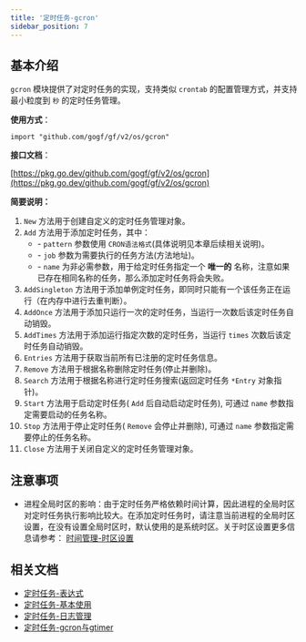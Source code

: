 ```yaml
---
title: '定时任务-gcron'
sidebar_position: 7
---
```


## 基本介绍

`gcron` 模块提供了对定时任务的实现，支持类似 `crontab` 的配置管理方式，并支持最小粒度到 `秒` 的定时任务管理。

**使用方式**：

```
import "github.com/gogf/gf/v2/os/gcron"
```

**接口文档**：

[https://pkg.go.dev/github.com/gogf/gf/v2/os/gcron](https://pkg.go.dev/github.com/gogf/gf/v2/os/gcron)

**简要说明：**

01. `New` 方法用于创建自定义的定时任务管理对象。
02. `Add` 方法用于添加定时任务，其中：
    - \- `pattern` 参数使用 `CRON语法格式`(具体说明见本章后续相关说明)。
    - \- `job` 参数为需要执行的任务方法(方法地址)。
    - \- `name` 为非必需参数，用于给定时任务指定一个 **唯一的** 名称，注意如果已存在相同名称的任务，那么添加定时任务将会失败。
03. `AddSingleton` 方法用于添加单例定时任务，即同时只能有一个该任务正在运行（在内存中进行去重判断）。
04. `AddOnce` 方法用于添加只运行一次的定时任务，当运行一次数后该定时任务自动销毁。
05. `AddTimes` 方法用于添加运行指定次数的定时任务，当运行 `times` 次数后该定时任务自动销毁。
06. `Entries` 方法用于获取当前所有已注册的定时任务信息。
07. `Remove` 方法用于根据名称删除定时任务(停止并删除)。
08. `Search` 方法用于根据名称进行定时任务搜索(返回定时任务 `*Entry` 对象指针)。
09. `Start` 方法用于启动定时任务( `Add` 后自动启动定时任务), 可通过 `name` 参数指定需要启动的任务名称。
10. `Stop` 方法用于停止定时任务( `Remove` 会停止并删除), 可通过 `name` 参数指定需要停止的任务名称。
11. `Close` 方法用于关闭自定义的定时任务管理对象。

## 注意事项

- 进程全局时区的影响：由于定时任务严格依赖时间计算，因此进程的全局时区对定时任务执行影响比较大。在添加定时任务时，请注意当前进程的全局时区设置，在没有设置全局时区时，默认使用的是系统时区。关于时区设置更多信息请参考： [时间管理-时区设置](output/goframe-v2.6-md/组件列表/系统相关/时间管理-gtime/时间管理-时区设置)

## 相关文档

- [定时任务-表达式](output/goframe-v2.6-md/组件列表/系统相关/定时任务-gcron/定时任务-表达式)
- [定时任务-基本使用](output/goframe-v2.6-md/组件列表/系统相关/定时任务-gcron/定时任务-基本使用)
- [定时任务-日志管理](output/goframe-v2.6-md/组件列表/系统相关/定时任务-gcron/定时任务-日志管理)
- [定时任务-gcron与gtimer](output/goframe-v2.6-md/组件列表/系统相关/定时任务-gcron/定时任务-gcron与gtimer)